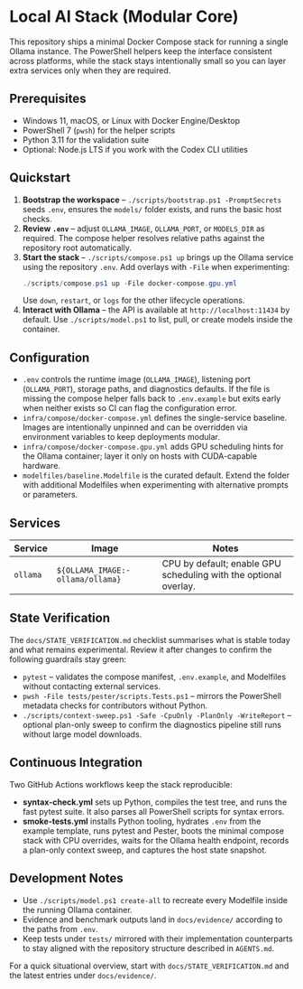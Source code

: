 # Local AI Stack (Modular Core)

This repository ships a minimal Docker Compose stack for running a single Ollama instance. The PowerShell helpers keep the interface consistent across platforms, while the stack stays intentionally small so you can layer extra services only when they are required.

## Prerequisites
- Windows 11, macOS, or Linux with Docker Engine/Desktop
- PowerShell 7 (`pwsh`) for the helper scripts
- Python 3.11 for the validation suite
- Optional: Node.js LTS if you work with the Codex CLI utilities

## Quickstart
1. **Bootstrap the workspace** – `./scripts/bootstrap.ps1 -PromptSecrets` seeds `.env`, ensures the `models/` folder exists, and runs the basic host checks.
2. **Review `.env`** – adjust `OLLAMA_IMAGE`, `OLLAMA_PORT`, or `MODELS_DIR` as required. The compose helper resolves relative paths against the repository root automatically.
3. **Start the stack** – `./scripts/compose.ps1 up` brings up the Ollama service using the repository `.env`. Add overlays with `-File` when experimenting:
   ```powershell
   ./scripts/compose.ps1 up -File docker-compose.gpu.yml
   ```
   Use `down`, `restart`, or `logs` for the other lifecycle operations.
4. **Interact with Ollama** – the API is available at `http://localhost:11434` by default. Use `./scripts/model.ps1` to list, pull, or create models inside the container.

## Configuration
- `.env` controls the runtime image (`OLLAMA_IMAGE`), listening port (`OLLAMA_PORT`), storage paths, and diagnostics defaults. If the file is missing the compose helper falls back to `.env.example` but exits early when neither exists so CI can flag the configuration error.
- `infra/compose/docker-compose.yml` defines the single-service baseline. Images are intentionally unpinned and can be overridden via environment variables to keep deployments modular.
- `infra/compose/docker-compose.gpu.yml` adds GPU scheduling hints for the Ollama container; layer it only on hosts with CUDA-capable hardware.
- `modelfiles/baseline.Modelfile` is the curated default. Extend the folder with additional Modelfiles when experimenting with alternative prompts or parameters.

## Services
| Service | Image | Notes |
|---------|-------|-------|
| `ollama` | `${OLLAMA_IMAGE:-ollama/ollama}` | CPU by default; enable GPU scheduling with the optional overlay. |

## State Verification
The `docs/STATE_VERIFICATION.md` checklist summarises what is stable today and what remains experimental. Review it after changes to confirm the following guardrails stay green:
- `pytest` – validates the compose manifest, `.env.example`, and Modelfiles without contacting external services.
- `pwsh -File tests/pester/scripts.Tests.ps1` – mirrors the PowerShell metadata checks for contributors without Python.
- `./scripts/context-sweep.ps1 -Safe -CpuOnly -PlanOnly -WriteReport` – optional plan-only sweep to confirm the diagnostics pipeline still runs without large model downloads.

## Continuous Integration
Two GitHub Actions workflows keep the stack reproducible:
- **syntax-check.yml** sets up Python, compiles the test tree, and runs the fast pytest suite. It also parses all PowerShell scripts for syntax errors.
- **smoke-tests.yml** installs Python tooling, hydrates `.env` from the example template, runs pytest and Pester, boots the minimal compose stack with CPU overrides, waits for the Ollama health endpoint, records a plan-only context sweep, and captures the host state snapshot.

## Development Notes
- Use `./scripts/model.ps1 create-all` to recreate every Modelfile inside the running Ollama container.
- Evidence and benchmark outputs land in `docs/evidence/` according to the paths from `.env`.
- Keep tests under `tests/` mirrored with their implementation counterparts to stay aligned with the repository structure described in `AGENTS.md`.

For a quick situational overview, start with `docs/STATE_VERIFICATION.md` and the latest entries under `docs/evidence/`.
